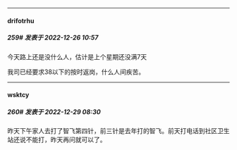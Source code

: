 

*****

####  drifotrhu  
##### 259#       发表于 2022-12-26 10:57

今天路上还是没什么人，估计是上个星期还没满7天

我司已经要求38以下的按时返岗，什么人间疾苦。



*****

####  wsktcy  
##### 260#       发表于 2022-12-29 08:30

昨天下午家人去打了智飞第四针，前三针是去年打的智飞。前天打电话到社区卫生站还说不能打，昨天再问就可以了。

